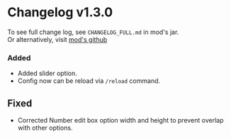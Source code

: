 # Changelog v1.3.0

To see full change log, see `CHANGELOG_FULL.md` in mod's jar.</br>
Or alternatively, visit [mod's github](https://github.com/FaeWulf/Diversity/tree/sub-mod-1.21.3/CHANGELOG_FULL.md)

### Added

- Added slider option.
- Config now can be reload via `/reload` command.

## Fixed

- Corrected Number edit box option width and height to prevent overlap with other options. 

